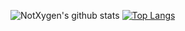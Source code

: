 ![NotXygen's github stats](https://github-readme-stats.vercel.app/api?username=not-xygen&show_icons=true&theme=radical)
[![Top Langs](https://github-readme-stats.vercel.app/api/top-langs/?username=not-xygen)](https://github.com/anuraghazra/github-readme-stats)

